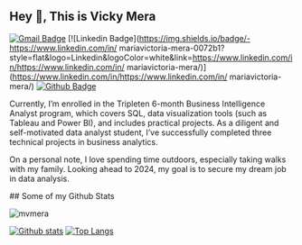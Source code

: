 ## Hey 👋, This is Vicky Mera
[![Gmail Badge](https://img.shields.io/badge/-mvictoriaacosta14@gmail.com-c14438?style=flat&logo=Gmail&logoColor=white&link=mailto:mvictoriaacosta14@gmail.com)](mailto:mvictoriaacosta14@gmail.com) 
[![Linkedin Badge](https://img.shields.io/badge/-https://www.linkedin.com/in/ mariavictoria-mera-0072b1?style=flat&logo=Linkedin&logoColor=white&link=https://www.linkedin.com/in/https://www.linkedin.com/in/ mariavictoria-mera/)](https://www.linkedin.com/in/https://www.linkedin.com/in/ mariavictoria-mera/) [![Github Badge](https://img.shields.io/badge/-mvmera-grey?style=flat&logo=github&logoColor=white&link=https://github.com/mvmera/)](https://www.github.com/mvmera/) <p align='left'>Currently, I’m enrolled in the Tripleten 6-month Business Intelligence Analyst program, which covers SQL, data visualization tools (such as Tableau and Power BI), and includes practical projects. As a diligent and self-motivated data analyst student, I’ve successfully completed three technical projects in business analytics.

On a personal note, I love spending time outdoors, especially taking walks with my family. Looking ahead to 2024, my goal is to secure my dream job in data analysis.
</p>
## Some of my Github Stats
<p align=left> <img src=https://komarev.com/ghpvc/?username=mvmera alt=mvmera /> </p>

[![Github stats](https://github-readme-stats.vercel.app/api?username=mvmera&show_icons=true&include_all_commits=true)](https://github.com/mvmera/github-readme-stats)
[![Top Langs](https://github-readme-stats.vercel.app/api/top-langs/?username=mvmera&layout=compact)](https://github.com/mvmera/github-readme-stats)
